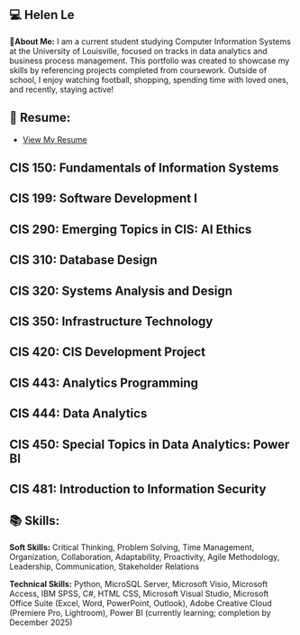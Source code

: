 ## 💻 Helen Le 

💭**About Me:** I am a current student studying Computer Information Systems at the University of Louisville, focused on tracks in data analytics and business process management. This portfolio was created to showcase my skills by referencing projects completed from coursework. Outside of school, I enjoy watching football, shopping, spending time with loved ones, and recently, staying active!

## 📄 Resume: 
- [View My Resume](Helen_Le_Resume.pdf)

## CIS 150: Fundamentals of Information Systems
## CIS 199: Software Development I
## CIS 290: Emerging Topics in CIS: AI Ethics
## CIS 310: Database Design
## CIS 320: Systems Analysis and Design
## CIS 350: Infrastructure Technology
## CIS 420: CIS Development Project
## CIS 443: Analytics Programming
## CIS 444: Data Analytics
## CIS 450: Special Topics in Data Analytics: Power BI
## CIS 481: Introduction to Information Security


## 📚 Skills:

**Soft Skills:** Critical Thinking, Problem Solving, Time Management, Organization, Collaboration, Adaptability, Proactivity, Agile Methodology, Leadership, Communication, Stakeholder Relations

**Technical Skills:** Python, MicroSQL Server, Microsoft Visio, Microsoft Access, IBM SPSS, C#, HTML CSS, Microsoft Visual Studio, Microsoft Office Suite (Excel, Word, PowerPoint, Outlook), Adobe Creative Cloud (Premiere Pro, Lightroom), Power BI (currently learning; completion by December 2025)
<!--
**helenle3/helenle3** is a ✨ _special_ ✨ repository because its `README.md` (this file) appears on your GitHub profile.

Here are some ideas to get you started:

- 🔭 I’m currently working on ...
- 🌱 I’m currently learning ...
- 👯 I’m looking to collaborate on ...
- 🤔 I’m looking for help with ...
- 💬 Ask me about ...
- 📫 How to reach me: ...
- 😄 Pronouns: ...
- ⚡ Fun fact: ...
-->
